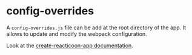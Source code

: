 
# config-overrides

A `config-overrides.js` file can be add at the root directory of the app.
It allows to update and modify the webpack configuration.

Look at the [create-reacticoon-app documentation](TODO/config-overrides).
